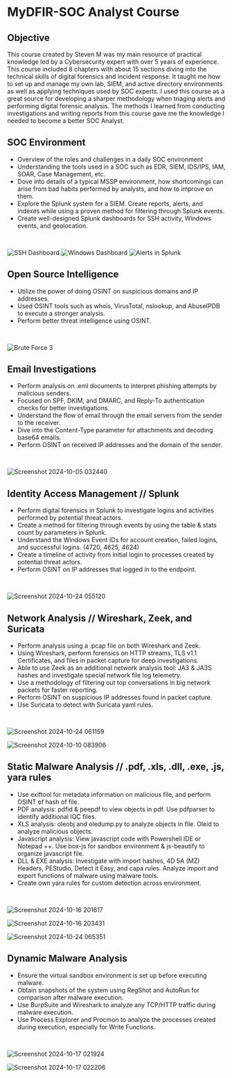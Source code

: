 # MyDFIR-SOC Analyst Course

## Objective
This course created by Steven M was my main resource of practical knowledge led by a Cybersecurity expert with over 5 years of experience. This course included 8 chapters with about 15 sections diving into the technical skills of digital forensics and incident response. It taught me how to set up and manage my own lab, SIEM, and active directory environments as well as applying techniques used by SOC experts. I used this course as a great source for developing a sharper methodology when triaging alerts and performing digital forensic analysis. The methods I learned from conducting investigations and writing reports from this course gave me the knowledge I needed to become a better SOC Analyst. 

## SOC Environment
- Overview of the roles and challenges in a daily SOC environment
- Understanding the tools used in a SOC such as EDR, SIEM, IDS/IPS, IAM, SOAR, Case Management, etc.
- Dove into details of a typical MSSP environment, how shortcomings can arise from bad habits performed by analysts, and how to improve on them.
- Explore the Splunk system for a SIEM. Create reports, alerts, and indexes while using a proven method for filtering through Splunk events.
- Create well-designed Splunk dashboards for SSH activity, Windows events, and geolocation.<br>
<br>

![SSH Dashboard](https://github.com/user-attachments/assets/7019eb6e-2010-4b87-ba66-06d090ec84f4)
![Windows Dashboard](https://github.com/user-attachments/assets/6c1c7f51-4930-41d0-8897-d8fb3fe50919)
![Alerts in Splunk](https://github.com/user-attachments/assets/503d3310-bf0d-4ec2-a120-12c69b802d3d)

## Open Source Intelligence
- Utilize the power of doing OSINT on suspicious domains and IP addresses.
- Used OSINT tools such as whois, VirusTotal, nslookup, and AbuseIPDB to execute a stronger analysis.
- Perform better threat intelligence using OSINT.<br>
<br>

![Brute Force 3](https://github.com/user-attachments/assets/828e212d-0e6c-4640-9376-e961b1f982c2)

## Email Investigations
- Perform analysis on .eml documents to interpret phishing attempts by malicious senders.
- Focused on SPF, DKIM, and DMARC, and Reply-To authentication checks for better investigations.
- Understand the flow of email through the email servers from the sender to the receiver.
- Dive into the Content-Type parameter for attachments and decoding base64 emails.
- Perform OSINT on received IP addresses and the domain of the sender. <br>
<br>

![Screenshot 2024-10-05 032440](https://github.com/user-attachments/assets/458b9039-85a5-4b16-a47e-c03f2bdc65d4)

## Identity Access Management // Splunk
- Perform digital forensics in Splunk to investigate logins and activities performed by potential threat actors.
- Create a method for filtering through events by using the table & stats count by parameters in Splunk.
- Understand the Windows Event IDs for account creation, failed logins, and successful logins. (4720, 4625, 4624)
- Create a timeline of activity from initial login to processes created by potential threat actors.
- Perform OSINT on IP addresses that logged in to the endpoint.  <br>
<br>

![Screenshot 2024-10-24 055120](https://github.com/user-attachments/assets/0c2cf204-b3cd-4a0f-b6cd-7c347515a604)

## Network Analysis // Wireshark, Zeek, and Suricata
- Perform analysis using a .pcap file on both Wireshark and Zeek.
- Using Wireshark, perform forensics on HTTP streams, TLS v1.1 Certificates, and files in packet capture for deep investigations.
- Able to use Zeek as an additional network analysis tool: JA3 & JA3S hashes and investigate special network file log telemetry.
- Use a methodology of filtering out top conversations in big network packets for faster reporting.
- Perform OSINT on suspicious IP addresses found in packet capture.
- Use Suricata to detect with Suricata yaml rules. <br>
<br>

![Screenshot 2024-10-24 061159](https://github.com/user-attachments/assets/1ff74d6a-e7a9-4c13-b5b6-c1be896076ed)

![Screenshot 2024-10-10 083906](https://github.com/user-attachments/assets/ab8f8f3c-388b-40f2-8410-8f20c7b25917)

## Static Malware Analysis // .pdf, .xls, .dll, .exe, .js, yara rules
- Use exiftool for metadata information on malicious file, and perform OSINT of hash of file.
- PDF analysis: pdfid & peepdf to view objects in pdf. Use pdfparser to identify additional IOC files.
- XLS analysis: oleobj and oledump.py to analyze objects in file. Oleid to analyze malicious objects.
- Javascript analysis: View javascript code with Powershell IDE or Notepad ++. Use box-js for sandbox environment & js-beautify to organize javascript file.
- DLL & EXE analysis: Investigate with import hashes, 4D 5A (MZ) Headers, PEStudio, Detect it Easy, and capa rules. Analyze import and export functions of malware using malware tools.
- Create own yara rules for custom detection across environment. <br>
<br>

![Screenshot 2024-10-16 201617](https://github.com/user-attachments/assets/a979bfde-eac7-49f2-909e-caae71c62b2c)

![Screenshot 2024-10-16 203431](https://github.com/user-attachments/assets/c6c3437d-f518-49e2-899e-5ec59e00eb2e)

![Screenshot 2024-10-24 065351](https://github.com/user-attachments/assets/469e8f96-e2b9-46db-bf9e-a2075a8f14e8)


## Dynamic Malware Analysis
- Ensure the virtual sandbox environment is set up before executing malware.
- Obtain snapshots of the system using RegShot and AutoRun for comparison after malware execution.
- Use BurpSuite and Wireshark to analyze any TCP/HTTP traffic during malware execution.
- Use Process Explorer and Procmon to analyze the processes created during execution, especially for Write Functions. <br>
<br>

![Screenshot 2024-10-17 021924](https://github.com/user-attachments/assets/a127702b-32ea-46c7-8f00-57de62e65ed1)

![Screenshot 2024-10-17 022206](https://github.com/user-attachments/assets/a9901a64-98b9-40a0-a14a-fee4e5117b77)






